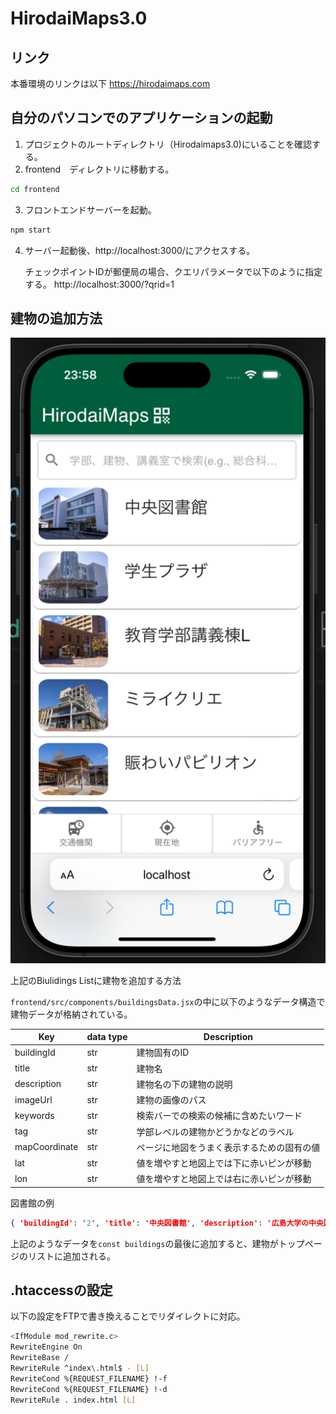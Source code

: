 # HirodaiMaps3.0
## リンク
本番環境のリンクは以下
<a hreh = "https://hirodaimaps.com">https://hirodaimaps.com</a>

## 自分のパソコンでのアプリケーションの起動
1. プロジェクトのルートディレクトリ（Hirodaimaps3.0)にいることを確認する。
2. frontend　ディレクトリに移動する。
 ```bash
 cd frontend
 ```
3. フロントエンドサーバーを起動。
 ```bash
npm start
 ```
4. サーバー起動後、<a>http://localhost:3000/</a>にアクセスする。
   
   チェックポイントIDが郵便局の場合、クエリパラメータで以下のように指定する。
   <a>http://localhost:3000/?qrid=1</a>

## 建物の追加方法

<div align="center">

![Start-up window](docs_images/landingpage.png)

</div>

上記のBiulidings Listに建物を追加する方法

`frontend/src/components/buildingsData.jsx`の中に以下のようなデータ構造で建物データが格納されている。

| Key | data type | Description                   |
|-------------|-----------|-------------------------------|
| buildingId  | str       | 建物固有のID           |
| title       | str       | 建物名                    |
| description | str       | 建物名の下の建物の説明|
|imageUrl| str    |  建物の画像のパス |
|keywords| str    |検索バーでの検索の候補に含めたいワード|
|tag| str    | 学部レベルの建物かどうかなどのラベル|
|mapCoordinate| str |ページに地図をうまく表示するための固有の値|
|lat| str    | 値を増やすと地図上では下に赤いピンが移動|
|lon| str    | 値を増やすと地図上では右に赤いピンが移動|

図書館の例
```json
{ 'buildingId': '2', 'title': '中央図書館', 'description': '広島大学の中央図書館です。', 'imageUrl': 'building_images/building2.jpg', 'keywords': ['中央図書館', '図書館', '図書', "Library", "Central"], 'tag': 'faculty', 'mapCoordinate': '#17/34.403814/132.715201', 'lat': '34.40320', 'lon': '132.71345' }
```
上記のようなデータを`const buildings`の最後に追加すると、建物がトップページのリストに追加される。



## .htaccessの設定
以下の設定をFTPで書き換えることでリダイレクトに対応。
```bash
<IfModule mod_rewrite.c>
RewriteEngine On
RewriteBase /
RewriteRule ^index\.html$ - [L]
RewriteCond %{REQUEST_FILENAME} !-f
RewriteCond %{REQUEST_FILENAME} !-d
RewriteRule . index.html [L]
```
